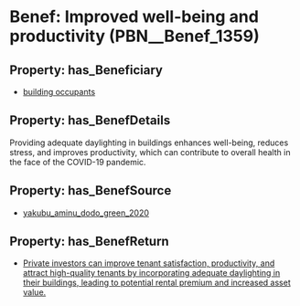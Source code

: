 # Benef: __Improved well-being and productivity__ (PBN__Benef_1359)

## Property: has_Beneficiary

* [building occupants](../Stakeholder/PBN__Stakeholder_97)

## Property: has_BenefDetails

Providing adequate daylighting in buildings enhances well-being, reduces stress, and improves productivity, which can contribute to overall health in the face of the COVID-19 pandemic.

## Property: has_BenefSource

* [yakubu_aminu_dodo_green_2020](../Article/PBN__Article_290)

## Property: has_BenefReturn

* [Private investors can improve tenant satisfaction, productivity, and attract high-quality tenants by incorporating adequate daylighting in their buildings, leading to potential rental premium and increased asset value.](../BenefReturn/PBN__BenefReturn_1542)

